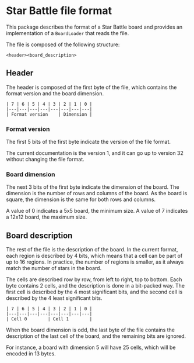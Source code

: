 # Star Battle file format

This package describes the format of a Star Battle board  and provides an
implementation of a `BoardLoader` that reads the file.

The file is composed of the following structure:

```
<header><board_description>
```

## Header

The header is composed of the first byte of the file, which contains the format
version and the board dimension.

```
| 7 | 6 | 5 | 4 | 3 | 2 | 1 | 0 |
|---|---|---|---|---|---|---|---|
| Format version    | Dimension |
```

### Format version

The first 5 bits of the first byte indicate the version of the file format.

The current documentation is the version 1, and it can go up to version 32
without changing the file format.

### Board dimension

The next 3 bits of the first byte indicate the dimension of the board. The
dimension is the number of rows and columns of the board. As the board is
square, the dimension is the same for both rows and columns.

A value of 0 indicates a 5x5 board, the minimum size. A value of 7 indicates a
12x12 board, the maximum size.

## Board description

The rest of the file is the description of the board. In the current format,
each region is described by 4 bits, which means that a cell can be part of up
to 16 regions. In practice, the number of regions is smaller, as it always match
the number of stars in the board.

The cells are described row by row, from left to right, top to bottom. Each byte
contains 2 cells, and the description is done in a bit-packed way. The first cell
is described by the 4 most significant bits, and the second cell is described by
the 4 least significant bits.

```
| 7 | 6 | 5 | 4 | 3 | 2 | 1 | 0 |
|---|---|---|---|---|---|---|---|
| Cell 0        | Cell 1        |
```

When the board dimension is odd, the last byte of the file contains the description
of the last cell of the board, and the remaining bits are ignored.

For instance, a board with dimension 5 will have 25 cells, which will be encoded
in 13 bytes.

